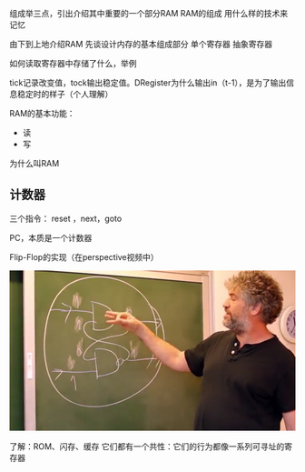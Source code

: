 
组成举三点，引出介绍其中重要的一个部分RAM
RAM的组成
用什么样的技术来记忆

由下到上地介绍RAM
先谈设计内存的基本组成部分
单个寄存器
抽象寄存器

如何读取寄存器中存储了什么，举例

tick记录改变值，tock输出稳定值。DRegister为什么输出in（t-1），是为了输出信息稳定时的样子（个人理解）

RAM的基本功能：
- 读
- 写

 为什么叫RAM 



## 计数器

三个指令： reset ，next，goto


PC，本质是一个计数器

Flip-Flop的实现（在perspective视频中）

![](../../../img/Pasted%20image%2020250303150548.png)

了解：ROM、闪存、缓存
它们都有一个共性：它们的行为都像一系列可寻址的寄存器